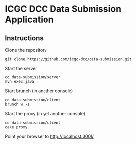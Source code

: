 ICGC DCC Data Submission Application
===

Instructions
---

Clone the repository

	git clone https://github.com/icgc-dcc/data-submission.git

Start the server

	cd data-submission/server
	mvn exec:java

Start brunch (in another console)

	cd data-submission/client
	brunch w -s

Start the proxy (in yet another console)

	cd data-submission/client
	cake proxy

Point your browser to [http://localhost:3001/](http://localhost:3001/)
